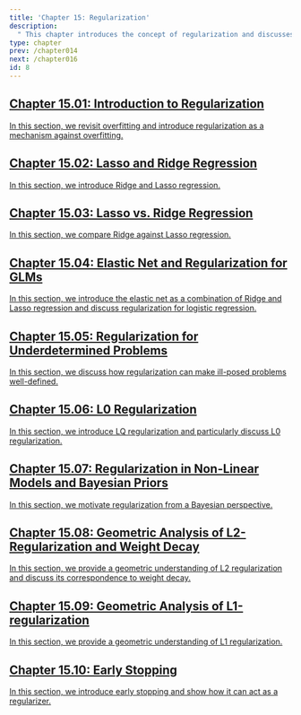 ```yaml
---
title: 'Chapter 15: Regularization'
description:
  " This chapter introduces the concept of regularization and discusses common regularization techniques in more depth." 
type: chapter
prev: /chapter014
next: /chapter016
id: 8
---
```



<section class="c72e2d57">
  <h2 class="_5e0ebe7a">
  <a class="_46224d00 _7e2d93b5" href="/chapter15-01-regu-intro">Chapter 15.01: Introduction to Regularization</a>

  </h2>
  <p class="de526628">
  <a class="_46224d00 _7e2d93b5" href="/chapter15-01-regu-intro"> In this section, we revisit overfitting and introduce regularization as a mechanism against overfitting. </a>
  </p>
</section>





<section class="c72e2d57">
  <h2 class="_5e0ebe7a">
  <a class="_46224d00 _7e2d93b5" href="/chapter15-02-regu-l1l2">Chapter 15.02: Lasso and Ridge Regression</a>

  </h2>
  <p class="de526628">
  <a class="_46224d00 _7e2d93b5" href="/chapter15-02-regu-l1l2"> In this section, we introduce Ridge and Lasso regression. </a>
  </p>
</section>





<section class="c72e2d57">
  <h2 class="_5e0ebe7a">
  <a class="_46224d00 _7e2d93b5" href="/chapter15-03-regu-l1vsl2">Chapter 15.03: Lasso vs. Ridge Regression</a>

  </h2>
  <p class="de526628">
  <a class="_46224d00 _7e2d93b5" href="/chapter15-03-regu-l1vsl2"> In this section, we compare Ridge against Lasso regression. </a>
  </p>
</section>





<section class="c72e2d57">
  <h2 class="_5e0ebe7a">
  <a class="_46224d00 _7e2d93b5" href="/chapter15-04-regu-enetlogreg">Chapter 15.04: Elastic Net and Regularization for GLMs</a>

  </h2>
  <p class="de526628">
  <a class="_46224d00 _7e2d93b5" href="/chapter15-04-regu-enetlogreg"> In this section, we introduce the elastic net as a combination of Ridge and Lasso regression and discuss regularization for logistic regression. </a>
  </p>
</section>





<section class="c72e2d57">
  <h2 class="_5e0ebe7a">
  <a class="_46224d00 _7e2d93b5" href="/chapter15-05-regu-underdetermined">Chapter 15.05: Regularization for Underdetermined Problems</a>

  </h2>
  <p class="de526628">
  <a class="_46224d00 _7e2d93b5" href="/chapter15-05-regu-underdetermined"> In this section, we discuss how regularization can make ill-posed problems well-defined. </a>
  </p>
</section>





<section class="c72e2d57">
  <h2 class="_5e0ebe7a">
  <a class="_46224d00 _7e2d93b5" href="/chapter15-06-regu-regu-l0">Chapter 15.06: L0 Regularization</a>

  </h2>
  <p class="de526628">
  <a class="_46224d00 _7e2d93b5" href="/chapter15-06-regu-regu-l0"> In this section, we introduce LQ regularization and particularly discuss L0 regularization. </a>
  </p>
</section>





<section class="c72e2d57">
  <h2 class="_5e0ebe7a">
  <a class="_46224d00 _7e2d93b5" href="/chapter15-07-regu-nonlin-bayes">Chapter 15.07: Regularization in Non-Linear Models and Bayesian Priors</a>

  </h2>
  <p class="de526628">
  <a class="_46224d00 _7e2d93b5" href="/chapter15-07-regu-nonlin-bayes"> In this section, we motivate regularization from a Bayesian perspective. </a>
  </p>
</section>





<section class="c72e2d57">
  <h2 class="_5e0ebe7a">
  <a class="_46224d00 _7e2d93b5" href="/chapter15-08-regu-geom-l2-wdecay">Chapter 15.08: Geometric Analysis of L2-Regularization and Weight Decay</a>

  </h2>
  <p class="de526628">
  <a class="_46224d00 _7e2d93b5" href="/chapter15-08-regu-geom-l2-wdecay"> In this section, we provide a geometric understanding of L2 regularization and discuss its correspondence to weight decay. </a>
  </p>
</section>





<section class="c72e2d57">
  <h2 class="_5e0ebe7a">
  <a class="_46224d00 _7e2d93b5" href="/chapter15-09-regu-geom-l1">Chapter 15.09: Geometric Analysis of L1-regularization</a>

  </h2>
  <p class="de526628">
  <a class="_46224d00 _7e2d93b5" href="/chapter15-09-regu-geom-l1"> In this section, we provide a geometric understanding of L1 regularization. </a>
  </p>
</section>





<section class="c72e2d57">
  <h2 class="_5e0ebe7a">
  <a class="_46224d00 _7e2d93b5" href="/chapter15-10-regu-early-stopping">Chapter 15.10: Early Stopping</a>

  </h2>
  <p class="de526628">
  <a class="_46224d00 _7e2d93b5" href="/chapter15-10-regu-early-stopping"> In this section, we introduce early stopping and show how it can act as a regularizer. </a>
  </p>
</section>




